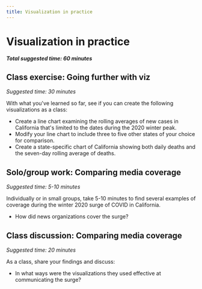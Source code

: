 ```yaml
---
title: Visualization in practice
---
```


# Visualization in practice

***Total suggested time: 60 minutes***

## Class exercise: Going further with viz

*Suggested time: 30 minutes*

With what you've learned so far, see if you can create the following visualizations as a class:

* Create a line chart examining the rolling averages of new cases in California that's limited to the dates during the 2020 winter peak.
* Modify your line chart to include three to five other states of your choice for comparison.
* Create a state-specific chart of California showing both daily deaths and the seven-day rolling average of deaths.

## Solo/group work: Comparing media coverage

*Suggested time: 5-10 minutes*

Individually or in small groups, take 5-10 minutes to find several examples of coverage during the winter 2020 surge of COVID in California.

* How did news organizations cover the surge?

## Class discussion: Comparing media coverage

*Suggested time: 20 minutes*

As a class, share your findings and discuss:

* In what ways were the visualizations they used effective at communicating the surge?

